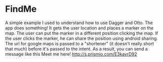 FindMe
======

A simple example I used to understand how to use Dagger and Otto. The app does something! It gets the user location
and places a marker on the map. The user can put the marker in a different position clicking the map. If the user clicks
the marker, he can share the position using android sharing. The url for google maps is passed to a "shortener" 
(it doesn't really short that much) before it's passed to the intent.
As a result, you can send a message like this Meet me here! http://s.prismio.com/E3kavrD92
